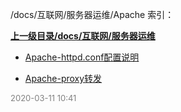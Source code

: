 /docs/互联网/服务器运维/Apache 索引：


**[上一级目录/docs/互联网/服务器运维](/docs/互联网/服务器运维/index.md)**

- [Apache-httpd.conf配置说明](/docs/互联网/服务器运维/Apache/Apache-httpd.conf配置说明.md)

- [Apache-proxy转发](/docs/互联网/服务器运维/Apache/Apache-proxy转发.md)


<font size=2 color='grey'> 2020-03-11 10:41 </font>
